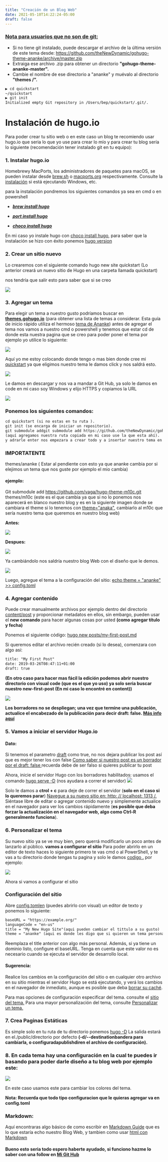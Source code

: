 ```yaml
---
title: "Creación de un Blog Web"
date: 2021-05-10T14:22:24-05:00
draft: false
---
```


### [Nota para usuarios que no son de git:]()
- Si no tiene git instalado, puede descargar el archivo de la última versión de este tema desde: https://github.com/theNewDynamic/gohugo-theme-ananke/archive/master.zip
- Extraiga ese archivo .zip para obtener un directorio **"gohugo-theme-ananke-master".**
- Cambie el nombre de ese directorio a "ananke" y muévalo al directorio **"themes /".**

```html
▶ cd quickstart
~/quickstart
▶ git init
Initialized empty Git repository in /Users/bep/quickstart/.git/.
```
# Instalación de hugo.io

Para poder crear tu sitio web o en este caso un blog te recomiendo usar hugo.io que seria lo que yo use para crear lo mío y para crear tu blog sería lo siguiente (recomendación tener instalado git en tu equipo):

### 1. Instalar hugo.io
Homebrewy MacPorts, los administradores de paquetes para macOS, se pueden instalar desde [brew.sh]() o [macports.org]() respectivamente. Consulte la [instalación]() si está ejecutando Windows, etc.

para la instalación pondremos los siguientes comandos ya sea en cmd o en powershell

- [***brew install hugo***]()

- [***port install hugo***]()

- [***choco install hugo***]()

En mi caso yo instale hugo con [choco install hugo](), para saber que la  instalación se hizo con éxito ponemos [hugo version]()

### 2. Crear un sitio nuevo
Lo crearemos con el siguiente comando hugo new site quickstart (Lo anterior creará un nuevo sitio de Hugo en una carpeta llamada quickstart)

nos tendría que salir esto para saber que si se creo

![](/img1.jfif)

### 3. Agregar un tema 
Para elegir un tema a nuestro gusto podríamos buscar en [**themes.gohugo.io**]() (para obtener una lista de temas a considerar. Esta guía de inicio rápido utiliza el hermoso [tema de Ananke]())
antes de agregar el tema nos vamos a nuestro cmd o powershell y tenemos que estar cd de donde esta nuestra pagina que se creo para poder poner el tema por ejemplo yo utilice lo siguiente:

![](/ima2.png)

Aquí yo me estoy colocando donde tengo o mas bien donde cree mi [quickstart]()
ya que eligimos nuestro tema le damos click y nos saldrá esto.

![](/ima3.png)

Le damos en descargar y nos va a mandar a Git Hub, ya solo le damos en code  en mi caso soy Windows y elijo HTTPS y copiamos la URL

![](/ima4.png)

### Ponemos los siguientes comandos:

```html
cd quickstart (si no estas en tu ruta ).
git init (se encarga de iniciar un repositorio).
git submodule addgit submodule add https://github.com/theNewDynamic/gohugo-theme-ananke.git themes/ananke 
(aquí agregamos nuestra ruta copiada en mi caso use la que esta ahí).
y adrarle enter nos empezara a crear todo y a insertar nuestro tema en nuestro quickStart.
```
### IMPORTATENTE
themes/ananke ( Estar al pendiente con esto ya que ananke cambia por si elejimos un tema que nos guste por ejemplo el mio cambia)
#### ejemplo: 
Git submodule add  https://github.com/vaga/hugo-theme-m10c.git themes/m10c (este es el que cambia ya que si no lo ponemos nos aparecerá en blanco nuestro blog y es en la siguiente imagen donde se cambiara el theme si lo tenemos con [theme="anaka"](), cambiarlo al m10c que sería nuestro tema que queremos en nuestro blog web)

 **Antes:** 
 
 ![](/img.jpg)  
 
 **Despues:** 
 
 ![](/ima5.png)

Ya cambiándolo nos saldría nuestro blog Web con el diseño que le demos.

![](/ima6.png)

Luego, agregue el tema a la configuración del sitio:
[echo theme = \"ananke\" >> config.toml]()


### 4.  Agregar contenido

Puede crear manualmente archivos por ejemplo dentro del directorio [content/post]() y proporcionar metadatos en ellos, sin embargo, pueden usar el **new comando** para hacer algunas cosas por usted **(como agregar título y fecha)**

Ponemos el siguiente código:
[hugo new posts/my-first-post.md]()

Si queremos editar el archivo recién creado (si lo desea), comenzara con algo así:
```html
title: "My First Post"
date: 2019-03-26T08:47:11+01:00
draft: true
```
**(En otro caso para hacer mas fácil la edición podemos abrir nuestro directorio con visual code (que es el que yo uso) ya solo seria buscar nuestro new-first-post (En mi caso lo encontré en content))** 

![](/ima7.png)

**Los borradores no se despliegan; una vez que termine una publicación, actualice el encabezado de la publicación para decir draft: false. [Más info aquí](https://gohugo.io/getting-started/usage/#draft-future-and-expired-content)**
### 5. Vamos a iniciar el servidor Hugo.io
#### Dato:
Si tenemos el parametro [draft]() como true, no nos dejara publicar los post así que es mejor tener los con false [Como saber si nuestro post es un borrador por el draft: false ]() recuerda debe de ser falso si quieres publicar tu post

Ahora, inicie el servidor Hugo con los borradores habilitados:
usamos el comando [hugo serve -D]() (nos ayudara a correr el servidor) 
![](/ima8.png)

Solo le damos a **ctrol + c** para deje de correr el servidor (**solo en el caso si lo queremos parar**) [Navegue a su nuevo sitio en: http: // localhost: 1313 /.]()
Siéntase libre de editar o agregar contenido nuevo y simplemente actualice en el navegador para ver los cambios rápidamente (**es posible que deba forzar la actualización en el navegador web, algo como Ctrl-R generalmente funciona**).

### 6. Personalizar el tema
Su nuevo sitio ya se ve muy bien, pero querrá modificarlo un poco antes de lanzarlo al público.
**vamos a configurar el sitio**
Para poder abrirlo en un editor de texto haces lo siguiente 
primero te vas cmd o al PowerShell, y te vas a tu directorio donde tengas tu pagina y solo le damos [codigo .]() por ejemplo:

![](/ima9.png)

Ahora si vamos a configurar el sitio

### Configuración del sitio
Abre [config.tomlen]() (puedes abrirlo con visual) un editor de texto y ponemos lo siguiente:
```html
baseURL = "https://example.org/"
languageCode = "en-us"
title = "My New Hugo Site"(aqui pueden cambiar el tittulo a su gusto)
theme = "ananke" (aqui es donde les digo que si quieren un tema personalizado cambiarle ananke por el que les de el tema que quieren)
```
Reemplaza el title anterior con algo más personal. Además, si ya tiene un dominio listo, configure el baseURL. Tenga en cuenta que este valor no es necesario cuando se ejecuta el servidor de desarrollo local.

#### Sugerencia:
Realice los cambios en la configuración del sitio o en cualquier otro archivo en su sitio mientras el servidor Hugo se está ejecutando, y verá los cambios en el navegador de inmediato, aunque es posible que deba [borrar su caché](https://kb.iu.edu/d/ahic).

Para mas opciones de configuración especificar del tema. consulte el 
[sitio del tema.](https://github.com/theNewDynamic/gohugo-theme-ananke) 
Para una mayor personalización del tema, consulte [Personalizar un tema.](https://gohugo.io/hugo-modules/theme-components/)
### 7. Crea Paginas Estáticas  
Es simple solo en tu ruta de tu directorio ponemos 
[hugo -D]()
La salida estará en el./public/directorio por defecto **(-d/--destinationbandera para cambiarla, o configuradapublishdiren el archivo de configuración).**
### 8. En cada tema hay una configuración en la cual te puedes ir basando para poder darle diseño a tu blog web por ejemplo este:
![](/ima10.png)

En este caso usamos este para cambiar los colores del tema.

**Nota: Recuerda que todo tipo configuracion que le quieras agregar va en config.toml**

### Markdown:
Aquí encontraras algo básico de como escribir en [Markdown Guide](https://www.markdownguide.org/basic-syntax/) que es lo que estaría echo nuestro Blog Web, y tambien como usar [html con Markdown](https://www.freecodecamp.org/news/how-to-format-code-in-markdown/#:~:text=There%20are%20two%20ways%20to,will%20apply%20syntax%20highlighting%20to.)

#### Bueno esto seria todo espero haberte ayudado, si funciono hazme lo saber con una follow  en [Mi Git Hub](https://github.com/Jovany-Vergara)